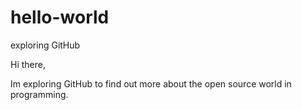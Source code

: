 # hello-world
exploring GitHub

Hi there, 

Im exploring GitHub to find out more about the open source world in programming.
